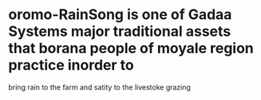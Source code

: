 # oromo-RainSong is one of Gadaa Systems major traditional assets that borana people of moyale region practice inorder to 
 bring rain to the farm and satity to the livestoke grazing
